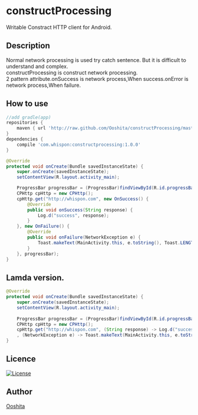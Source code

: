 constructProcessing  
====

Writable Constract HTTP client for Android.   
## Description
Normal network processing is used try catch sentence.
But it is difficult to understand and complex.  
constructProcessing is construct network processing.  
2 pattern attribute.onSuccess is network process,When success.onError is network process,When failure.  
## How to use  
```gradle
//add gradle(app)
repositories {
    maven { url 'http://raw.github.com/Ooshita/constructProcessing/master/repository/' }
}
dependencies {
    compile 'com.whispon:constructprocessing:1.0.0'
}
```

```java
@Override  
protected void onCreate(Bundle savedInstanceState) {
    super.onCreate(savedInstanceState);
    setContentView(R.layout.activity_main);

    ProgressBar progressBar = (ProgressBar)findViewById(R.id.progressBar);
    CPHttp cpHttp = new CPHttp();
    cpHttp.get("http://whispon.com", new OnSuccess() {
        @Override
        public void onSuccess(String response) {
            Log.d("success", response);
        }
    }, new OnFailure() {
        @Override
        public void onFailure(NetworkException e) {
            Toast.makeText(MainActivity.this, e.toString(), Toast.LENGTH_LONG).show();
        }
    }, progressBar);
}
```

## Lamda version.  
```java
@Override
protected void onCreate(Bundle savedInstanceState) {
    super.onCreate(savedInstanceState);
    setContentView(R.layout.activity_main);
  
    ProgressBar progressBar = (ProgressBar)findViewById(R.id.progressBar);
    CPHttp cpHttp = new CPHttp();
    cpHttp.get("http://whispon.com", (String response) -> Log.d("success", response)
    , (NetworkException e) -> Toast.makeText(MainActivity.this, e.toString(), Toast.LENGTH_LONG).show(), progressBar);
}
```

## Licence
[![License](https://img.shields.io/badge/license-Apache%202-blue.svg)](https://www.apache.org/licenses/LICENSE-2.0)  

## Author
[Ooshita](https://github.com/Ooshita)
